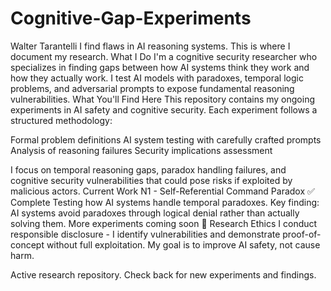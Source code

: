 # Cognitive-Gap-Experiments

Walter Tarantelli
I find flaws in AI reasoning systems. This is where I document my research.
What I Do
I'm a cognitive security researcher who specializes in finding gaps between how AI systems think they work and how they actually work. I test AI models with paradoxes, temporal logic problems, and adversarial prompts to expose fundamental reasoning vulnerabilities.
What You'll Find Here
This repository contains my ongoing experiments in AI safety and cognitive security. Each experiment follows a structured methodology:

Formal problem definitions
AI system testing with carefully crafted prompts
Analysis of reasoning failures
Security implications assessment

I focus on temporal reasoning gaps, paradox handling failures, and cognitive security vulnerabilities that could pose risks if exploited by malicious actors.
Current Work
N1 - Self-Referential Command Paradox ✅ Complete
Testing how AI systems handle temporal paradoxes. Key finding: AI systems avoid paradoxes through logical denial rather than actually solving them.
More experiments coming soon 🔄
Research Ethics
I conduct responsible disclosure - I identify vulnerabilities and demonstrate proof-of-concept without full exploitation. My goal is to improve AI safety, not cause harm.

Active research repository. Check back for new experiments and findings.
